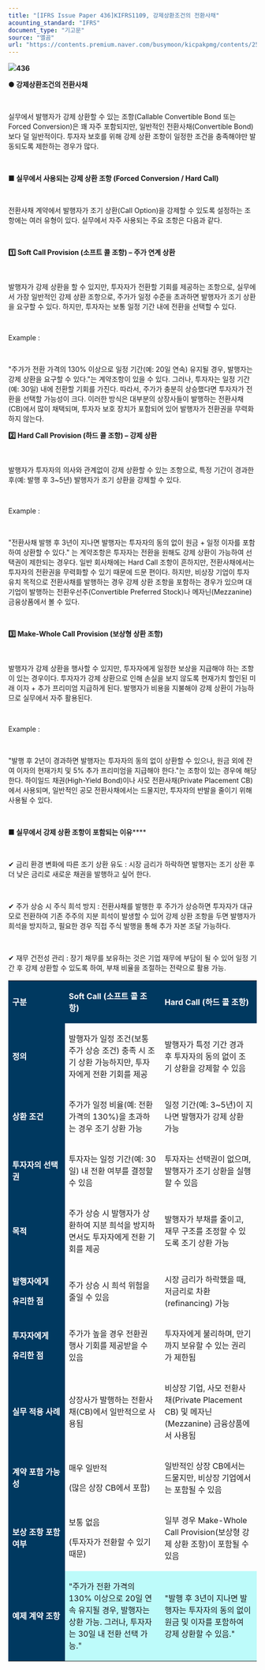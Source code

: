 ```yaml
---
title: "[IFRS Issue Paper 436]KIFRS1109, 강제상환조건의 전환사채"
acounting_standard: "IFRS"
document_type: "기고문"
source: "엘곰"
url: "https://contents.premium.naver.com/busymoon/kicpakpmg/contents/250306115417895tw"
---
```

![](https://n2.news.naver.com/l.gif?type=content)**436**

**● 강제상환조건의 전환사채**

**​**

실무에서 발행자가 강제 상환할 수 있는 조항(Callable Convertible Bond 또는 Forced Conversion)은 꽤 자주 포함되지만, 일반적인 전환사채(Convertible Bond)보다 덜 일반적이다. 투자자 보호를 위해 강제 상환 조항이 일정한 조건을 충족해야만 발동되도록 제한하는 경우가 많다.

​

**■ 실무에서 사용되는 강제 상환 조항 (Forced Conversion / Hard Call)**

​

전환사채 계약에서 발행자가 조기 상환(Call Option)을 강제할 수 있도록 설정하는 조항에는 여러 유형이 있다. 실무에서 자주 사용되는 주요 조항은 다음과 같다.

​

**1️⃣ Soft Call Provision (소프트 콜 조항) – 주가 연계 상환**

​

발행자가 강제 상환을 할 수 있지만, 투자자가 전환할 기회를 제공하는 조항으로, 실무에서 가장 일반적인 강제 상환 조항으로, 주가가 일정 수준을 초과하면 발행자가 조기 상환을 요구할 수 있다. 하지만, 투자자는 보통 일정 기간 내에 전환을 선택할 수 있다.

​

Example :

​

"주가가 전환 가격의 130% 이상으로 일정 기간(예: 20일 연속) 유지될 경우, 발행자는 강제 상환을 요구할 수 있다."는 계약조항이 있을 수 있다. 그러나, 투자자는 일정 기간(예: 30일) 내에 전환할 기회를 가진다. 따라서, 주가가 충분히 상승했다면 투자자가 전환을 선택할 가능성이 크다. 이러한 방식은 대부분의 상장사들이 발행하는 전환사채(CB)에서 많이 채택되며, 투자자 보호 장치가 포함되어 있어 발행자가 전환권을 무력화하지 않는다.

**2️⃣ Hard Call Provision (하드 콜 조항) – 강제 상환**

​

발행자가 투자자의 의사와 관계없이 강제 상환할 수 있는 조항으로, 특정 기간이 경과한 후(예: 발행 후 3~5년) 발행자가 조기 상환을 강제할 수 있다.

​

Example :

​

"전환사채 발행 후 3년이 지나면 발행자는 투자자의 동의 없이 원금 + 일정 이자를 포함하여 상환할 수 있다." 는 계약조항은 투자자는 전환을 원해도 강제 상환이 가능하여 선택권이 제한되는 경우다. 일반 회사채에는 Hard Call 조항이 흔하지만, 전환사채에서는 투자자의 전환권을 무력화할 수 있기 때문에 드문 편이다. 하지만, 비상장 기업이 투자 유치 목적으로 전환사채를 발행하는 경우 강제 상환 조항을 포함하는 경우가 있으며 대기업이 발행하는 전환우선주(Convertible Preferred Stock)나 메자닌(Mezzanine) 금융상품에서 볼 수 있다.

​

**3️⃣ Make-Whole Call Provision (보상형 상환 조항)**

​

발행자가 강제 상환을 행사할 수 있지만, 투자자에게 일정한 보상을 지급해야 하는 조항이 있는 경우이다. 투자자가 강제 상환으로 인해 손실을 보지 않도록 현재가치 할인된 미래 이자 + 추가 프리미엄 지급하게 된다. 발행자가 비용을 지불해야 강제 상환이 가능하므로 실무에서 자주 활용된다.

​

Example :

​

"발행 후 2년이 경과하면 발행자는 투자자의 동의 없이 상환할 수 있으나, 원금 외에 잔여 이자의 현재가치 및 5% 추가 프리미엄을 지급해야 한다."는 조항이 있는 경우에 해당한다. 하이일드 채권(High-Yield Bond)이나 사모 전환사채(Private Placement CB)에서 사용되며, 일반적인 공모 전환사채에서는 드물지만, 투자자의 반발을 줄이기 위해 사용될 수 있다.

​

**■ 실무에서 강제 상환 조항이 포함되는 이유****​**

​

✔ 금리 환경 변화에 따른 조기 상환 유도 : 시장 금리가 하락하면 발행자는 조기 상환 후 더 낮은 금리로 새로운 채권을 발행하고 싶어 한다.

​

✔ 주가 상승 시 주식 희석 방지 : 전환사채를 발행한 후 주가가 상승하면 투자자가 대규모로 전환하여 기존 주주의 지분 희석이 발생할 수 있어 강제 상환 조항을 두면 발행자가 희석을 방지하고, 필요한 경우 직접 주식 발행을 통해 추가 자본 조달 가능하다.

​

✔ 재무 건전성 관리 : 장기 채무를 보유하는 것은 기업 재무에 부담이 될 수 있어 일정 기간 후 강제 상환할 수 있도록 하여, 부채 비율을 조절하는 전략으로 활용 가능.

<table style=""><tbody><tr><td colspan="1" rowspan="1" style="width: 22.75%; height: 40.0px;  background-color: #003960;"><div><p style=""><span style="color:#ffffff;"><b>구분</b></span></p></div></td><td colspan="1" rowspan="1" style="width: 38.63%; height: 40.0px;  background-color: #003960;"><div><p style=""><span style="color:#ffffff;"><b>Soft Call (소프트 콜 조항)</b></span></p></div></td><td colspan="1" rowspan="1" style="width: 38.63%; height: 40.0px;  background-color: #003960;"><div><p style=""><span style="color:#ffffff;"><b>Hard Call (하드 콜 조항)</b></span></p></div></td></tr><tr><td colspan="1" rowspan="1" style="width: 22.75%; height: 40.0px;  background-color: #003960;"><div><p style=""><span style="color:#ffffff;"><b>정의</b></span></p></div></td><td colspan="1" rowspan="1" style="width: 38.63%; height: 40.0px;  "><div><p style=""><span style="">발행자가 일정 조건(보통 주가 상승 조건) 충족 시 조기 상환 가능하지만, 투자자에게 전환 기회를 제공</span></p></div></td><td colspan="1" rowspan="1" style="width: 38.63%; height: 40.0px;  "><div><p style=""><span style="">발행자가 특정 기간 경과 후 투자자의 동의 없이 조기 상환을 강제할 수 있음</span></p></div></td></tr><tr><td colspan="1" rowspan="1" style="width: 22.75%; height: 40.0px;  background-color: #003960;"><div><p style=""><span style="color:#ffffff;"><b>상환 조건</b></span></p></div></td><td colspan="1" rowspan="1" style="width: 38.63%; height: 40.0px;  "><div><p style=""><span style="">주가가 일정 비율(예: 전환 가격의 130%)을 초과하는 경우 조기 상환 가능</span></p></div></td><td colspan="1" rowspan="1" style="width: 38.63%; height: 40.0px;  "><div><p style=""><span style="">일정 기간(예: 3~5년)이 지나면 발행자가 강제 상환 가능</span></p></div></td></tr><tr><td colspan="1" rowspan="1" style="width: 22.75%; height: 40.0px;  background-color: #003960;"><div><p style=""><span style="color:#ffffff;"><b>투자자의 선택권</b></span></p></div></td><td colspan="1" rowspan="1" style="width: 38.63%; height: 40.0px;  "><div><p style=""><span style="">투자자는 일정 기간(예: 30일) 내 전환 여부를 결정할 수 있음</span></p></div></td><td colspan="1" rowspan="1" style="width: 38.63%; height: 40.0px;  "><div><p style=""><span style="">투자자는 선택권이 없으며, 발행자가 조기 상환을 실행할 수 있음</span></p></div></td></tr><tr><td colspan="1" rowspan="1" style="width: 22.75%; height: 40.0px;  background-color: #003960;"><div><p style=""><span style="color:#ffffff;"><b>목적</b></span></p></div></td><td colspan="1" rowspan="1" style="width: 38.63%; height: 40.0px;  "><div><p style=""><span style="">주가 상승 시 발행자가 상환하여 지분 희석을 방지하면서도 투자자에게 전환 기회를 제공</span></p></div></td><td colspan="1" rowspan="1" style="width: 38.63%; height: 40.0px;  "><div><p style=""><span style="">발행자가 부채를 줄이고, 재무 구조를 조정할 수 있도록 조기 상환 가능</span></p></div></td></tr><tr><td colspan="1" rowspan="1" style="width: 22.75%; height: 40.0px;  background-color: #003960;"><div><p style=""><span style="color:#ffffff;"><b>발행자에게</b></span></p></div><div><p style=""><span style="color:#ffffff;"><b>유리한 점</b></span></p></div></td><td colspan="1" rowspan="1" style="width: 38.63%; height: 40.0px;  "><div><p style=""><span style="">주가 상승 시 희석 위험을 줄일 수 있음</span></p></div></td><td colspan="1" rowspan="1" style="width: 38.63%; height: 40.0px;  "><div><p style=""><span style="">시장 금리가 하락했을 때, 저금리로 차환(refinancing) 가능</span></p></div></td></tr><tr><td colspan="1" rowspan="1" style="width: 22.75%; height: 40.0px;  background-color: #003960;"><div><p style=""><span style="color:#ffffff;"><b>투자자에게</b></span></p></div><div><p style=""><span style="color:#ffffff;"><b>유리한 점</b></span></p></div></td><td colspan="1" rowspan="1" style="width: 38.63%; height: 40.0px;  "><div><p style=""><span style="">주가가 높을 경우 전환권 행사 기회를 제공받을 수 있음</span></p></div></td><td colspan="1" rowspan="1" style="width: 38.63%; height: 40.0px;  "><div><p style=""><span style="">투자자에게 불리하며, 만기까지 보유할 수 있는 권리가 제한됨</span></p></div></td></tr><tr><td colspan="1" rowspan="1" style="width: 22.75%; height: 40.0px;  background-color: #003960;"><div><p style=""><span style="color:#ffffff;"><b>실무 적용 사례</b></span></p></div></td><td colspan="1" rowspan="1" style="width: 38.63%; height: 40.0px;  "><div><p style=""><span style="">상장사가 발행하는 전환사채(CB)에서 일반적으로 사용됨</span></p></div></td><td colspan="1" rowspan="1" style="width: 38.63%; height: 40.0px;  "><div><p style=""><span style="">비상장 기업, 사모 전환사채(Private Placement CB) 및 메자닌(Mezzanine) 금융상품에서 사용됨</span></p></div></td></tr><tr><td colspan="1" rowspan="1" style="width: 22.75%; height: 40.0px;  background-color: #003960;"><div><p style=""><span style="color:#ffffff;"><b>계약 포함 가능성</b></span></p></div></td><td colspan="1" rowspan="1" style="width: 38.63%; height: 40.0px;  "><div><p style=""><span style="">매우 일반적</span></p></div><div><p style=""><span style="">(많은 상장 CB에서 포함)</span></p></div></td><td colspan="1" rowspan="1" style="width: 38.63%; height: 40.0px;  "><div><p style=""><span style="">일반적인 상장 CB에서는 드물지만, 비상장 기업에서는 포함될 수 있음</span></p></div></td></tr><tr><td colspan="1" rowspan="1" style="width: 22.75%; height: 40.0px;  background-color: #003960;"><div><p style=""><span style="color:#ffffff;"><b>보상 조항 포함 여부</b></span></p></div></td><td colspan="1" rowspan="1" style="width: 38.63%; height: 40.0px;  "><div><p style=""><span style="">보통 없음</span></p></div><div><p style=""><span style="">(투자자가 전환할 수 있기 때문)</span></p></div></td><td colspan="1" rowspan="1" style="width: 38.63%; height: 40.0px;  "><div><p style=""><span style="">일부 경우 Make-Whole Call Provision(보상형 강제 상환 조항)이 포함될 수 있음</span></p></div></td></tr><tr><td colspan="1" rowspan="1" style="width: 22.75%; height: 40.0px;  background-color: #003960;"><div><p style=""><span style="color:#ffffff;"><b>예제 계약 조항</b></span></p></div></td><td colspan="1" rowspan="1" style="width: 38.63%; height: 40.0px;  background-color: #bdfbfa;"><div><p style=""><span style="">"주가가 전환 가격의 130% 이상으로 20일 연속 유지될 경우, 발행자는 상환 가능. 그러나, 투자자는 30일 내 전환 선택 가능."</span></p></div></td><td colspan="1" rowspan="1" style="width: 38.63%; height: 40.0px;  background-color: #bdfbfa;"><div><p style=""><span style="">"발행 후 3년이 지나면 발행자는 투자자의 동의 없이 원금 및 이자를 포함하여 강제 상환할 수 있음."</span></p></div></td></tr></tbody></table>

​